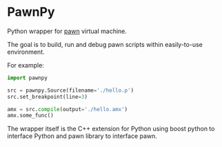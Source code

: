 # PawnPy

Python wrapper for [pawn](https://github.com/compuphase/pawn) virtual machine.

The goal is to build, run and debug pawn scripts within easily-to-use environment.

For example:

```python
import pawnpy

src = pawnpy.Source(filename='./hello.p')
src.set_breakpoint(line=3)

amx = src.compile(output='./hello.amx')
amx.some_func()
```

The wrapper itself is the C++ extension for Python using boost python to interface Python and pawn library to interface pawn.
